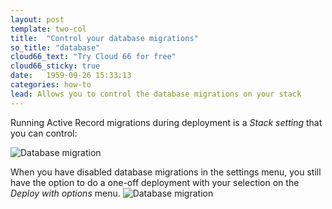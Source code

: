 ```yaml
---
layout: post
template: two-col
title:  "Control your database migrations"
so_title: "database"
cloud66_text: "Try Cloud 66 for free"
cloud66_sticky: true
date:   1959-09-26 15:33:13
categories: how-to
lead: Allows you to control the database migrations on your stack
---
```


Running Active Record migrations during deployment is a _Stack setting_ that you can control:

![Database migration](http://cdn.cloud66.com.s3.amazonaws.com/images/help/db_migration.png)

When you have disabled database migrations in the settings menu, you still have the option to do a one-off deployment with your selection on the _Deploy with options_ menu.
![Database migration](http://cdn.cloud66.com.s3.amazonaws.com/images/help/db_migration_option.png)